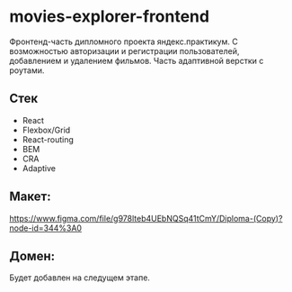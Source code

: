 # movies-explorer-frontend
Фронтенд-часть дипломного проекта яндекс.практикум. С возможностью авторизации и регистрации пользователей, добавлением и удалением фильмов. Часть адаптивной верстки с роутами.

## Стек
* React
* Flexbox/Grid
* React-routing
* BEM
* CRA
* Adaptive

## Макет:
https://www.figma.com/file/g978lteb4UEbNQSq41tCmY/Diploma-(Copy)?node-id=344%3A0

## Домен:
Будет добавлен на следущем этапе.